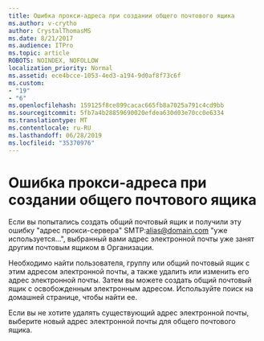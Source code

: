```yaml
---
title: Ошибка прокси-адреса при создании общего почтового ящика
ms.author: v-crytho
author: CrystalThomasMS
ms.date: 8/21/2017
ms.audience: ITPro
ms.topic: article
ROBOTS: NOINDEX, NOFOLLOW
localization_priority: Normal
ms.assetid: ece4bcce-1053-4ed3-a194-9d0af8f73c6f
ms.custom:
- "19"
- "6"
ms.openlocfilehash: 159125f8ce899cacac665fb8a7025a791c4cd9bb
ms.sourcegitcommit: 5fb7a4b28859690020efdea630d03e70cc0e6334
ms.translationtype: MT
ms.contentlocale: ru-RU
ms.lasthandoff: 06/28/2019
ms.locfileid: "35370976"
---
```

# <a name="proxy-address-error-while-creating-a-shared-mailbox"></a>Ошибка прокси-адреса при создании общего почтового ящика

Если вы попытались создать общий почтовый ящик и получили эту ошибку "адрес прокси-сервера" SMTP:alias@domain.com "уже используется...", выбранный вами адрес электронной почты уже занят другим почтовым ящиком в Организации.
  
Необходимо найти пользователя, группу или общий почтовый ящик с этим адресом электронной почты, а также удалить или изменить его адрес электронной почты. Затем вы можете создать общий почтовый ящик с освобожденным электронным адресом. Используйте поиск на домашней странице, чтобы найти ее.
  
Если вы не хотите удалять существующий адрес электронной почты, выберите новый адрес электронной почты для общего почтового ящика.
  
